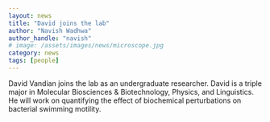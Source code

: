 ```yaml
---
layout: news
title: "David joins the lab"
author: "Navish Wadhwa"
author_handle: "navish"
# image: /assets/images/news/microscope.jpg
category: news
tags: [people]
---
```

David Vandian joins the lab as an undergraduate researcher. David is a triple major in Molecular Biosciences & Biotechnology, Physics, and Linguistics. He will work on quantifying the effect of biochemical perturbations on bacterial swimming motility.